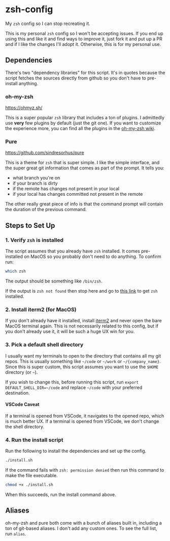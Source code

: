 # zsh-config
My `zsh` config so I can stop recreating it.

This is my personal `zsh` config so I won't be accepting issues. If you end up using this and like it and find ways to improve it, just fork it and put up a PR and if I like the changes I'll adopt it. Otherwise, this is for my personal use.

## Dependencies

There's two "dependency libraries" for this script. It's in quotes because the script fetches the sources directly from github so you don't have to pre-install anything.

### oh-my-zsh

https://ohmyz.sh/

This is a super popular `zsh` library that includes a ton of plugins. I admittedly use **very** few plugins by default (just the git one). If you want to customize the experience more, you can find all the plugins in the [oh-my-zsh wiki](https://github.com/ohmyzsh/ohmyzsh/wiki/Plugins).

### Pure

https://github.com/sindresorhus/pure

This is a theme for `zsh` that is super simple. I like the simple interface, and the super great git information that comes as part of the prompt. It tells you:
- what branch you're on
- if your branch is dirty
- if the remote has changes not present in your local
- if your local has changes committed not present in the remote

The other really great piece of info is that the command prompt will contain the duration of the previous command.

## Steps to Set Up

### 1. Verify `zsh` is installed

The script assumes that you already have `zsh` installed. It comes pre-installed on MacOS so you probably don't need to do anything. To confirm run:
```sh
which zsh
```
The output should be something like `/bin/zsh`.

If the output is `zsh not found` then stop here and go to [this link](https://github.com/ohmyzsh/ohmyzsh/wiki/Installing-ZSH) to get `zsh` installed.

### 2. Install iterm2 (for MacOS)

If you don't already have it installed, install [iterm2](https://iterm2.com/) and never open the bare MacOS terminal again. This is not necessarily related to this config, but if you don't already use it, it will be such a huge UX win for you.

### 3. Pick a default shell directory

I usually want my terminals to open to the directory that contains all my git repos. This is usually something like `~/code` or `~/work` or `~/{company_name}`. Since this is super custom, this script assumes you want to use the `$HOME`  directory (or `~`).

If you wish to change this, before running this script, run `export DEFAULT_SHELL_DIR=~/code` and replace `~/code` with your preferred destination.

#### VSCode Caveat
If a terminal is opened from VSCode, it navigates to the opened repo, which is much better UX. If a terminal is opened from VSCode, we don't change the shell directory.

### 4. Run the install script

Run the following to install the dependencies and set up the config.

```sh
./install.sh
```

If the command fails with `zsh: permission denied` then run this command to make the file executable.

```sh
chmod +x ./install.sh
```

When this succeeds, run the install command above.

## Aliases
oh-my-zsh and pure both come with a bunch of aliases built in, including a ton of git-based aliases. I don't add any custom ones. To see the full list, run `alias`.
